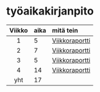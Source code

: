 # työaikakirjanpito

| Viikko | aika | mitä tein  |
| :----:|:-----| :-----|
| 1 | 5 | [Viikkoraportti](./viikkoraportti-1.md) |
| 2 | 7 | [Viikkoraportti](./viikkoraportti-2.md) |
| 3 | 5 | [Viikkoraportti](./viikkoraportti-3.md) |
| 4 | 14 | [Viikkoraportti](./viikkoraportti-4.md) |
| yht   | 17   | | 
